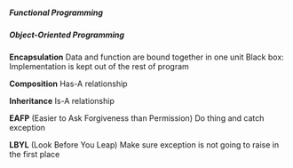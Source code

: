 ##### Functional Programming

##### Object-Oriented Programming
**Encapsulation**
Data and function are bound together in one unit
Black box: Implementation is kept out of the rest of program

**Composition**
Has-A relationship

**Inheritance**
Is-A relationship


**EAFP** (Easier to Ask Forgiveness than Permission)
Do thing and catch exception

**LBYL** (Look Before You Leap)
Make sure exception is not going to raise in the first place
